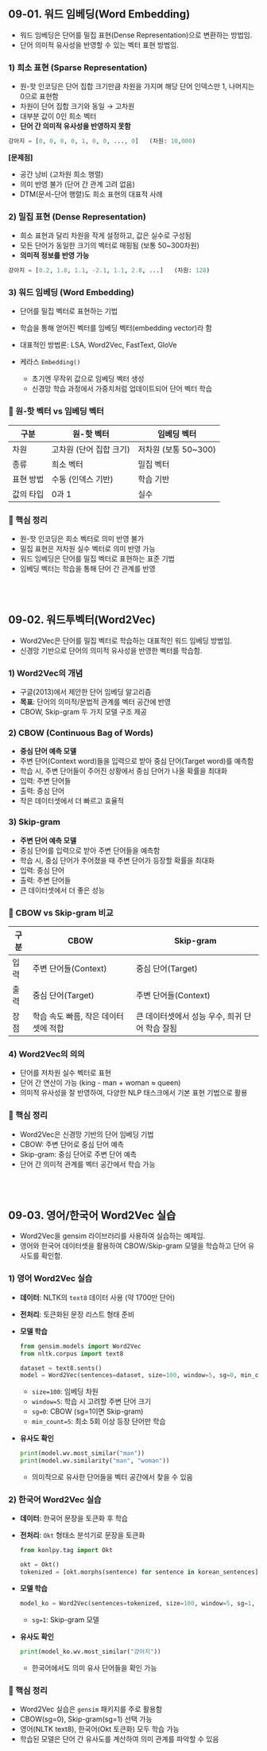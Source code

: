 ## 09-01. 워드 임베딩(Word Embedding)<br>


- 워드 임베딩은 단어를 밀집 표현(Dense Representation)으로 변환하는 방법임.
- 단어 의미적 유사성을 반영할 수 있는 벡터 표현 방법임.

### 1) 희소 표현 (Sparse Representation)

- 원-핫 인코딩은 단어 집합 크기만큼 차원을 가지며 해당 단어 인덱스만 1, 나머지는 0으로 표현함
- 차원이 단어 집합 크기와 동일 → 고차원
- 대부분 값이 0인 희소 벡터
- **단어 간 의미적 유사성을 반영하지 못함**

```python
강아지 = [0, 0, 0, 0, 1, 0, 0, ..., 0]   (차원: 10,000)
```

**[문제점]**
- 공간 낭비 (고차원 희소 행렬)
- 의미 반영 불가 (단어 간 관계 고려 없음)
- DTM(문서-단어 행렬)도 희소 표현의 대표적 사례


### 2) 밀집 표현 (Dense Representation)

- 희소 표현과 달리 차원을 작게 설정하고, 값은 실수로 구성됨
- 모든 단어가 동일한 크기의 벡터로 매핑됨 (보통 50~300차원)
- **의미적 정보를 반영 가능**

```python
강아지 = [0.2, 1.8, 1.1, -2.1, 1.1, 2.8, ...]   (차원: 128)
```

### 3) 워드 임베딩 (Word Embedding)

- 단어를 밀집 벡터로 표현하는 기법
- 학습을 통해 얻어진 벡터를 임베딩 벡터(embedding vector)라 함
- 대표적인 방법론: LSA, Word2Vec, FastText, GloVe
- 케라스 `Embedding()`

  - 초기엔 무작위 값으로 임베딩 벡터 생성
  - 신경망 학습 과정에서 가중치처럼 업데이트되어 단어 벡터 학습

### 📌 원-핫 벡터 vs 임베딩 벡터

| 구분    | 원-핫 벡터         | 임베딩 벡터          |
| ----- | -------------- | --------------- |
| 차원    | 고차원 (단어 집합 크기) | 저차원 (보통 50~300) |
| 종류    | 희소 벡터          | 밀집 벡터           |
| 표현 방법 | 수동 (인덱스 기반)    | 학습 기반           |
| 값의 타입 | 0과 1           | 실수              |


### 📌 핵심 정리

- 원-핫 인코딩은 희소 벡터로 의미 반영 불가
- 밀집 표현은 저차원 실수 벡터로 의미 반영 가능
- 워드 임베딩은 단어를 밀집 벡터로 표현하는 표준 기법
- 임베딩 벡터는 학습을 통해 단어 간 관계를 반영

<br><Br>

## 09-02. 워드투벡터(Word2Vec)<br>

* Word2Vec은 단어를 밀집 벡터로 학습하는 대표적인 워드 임베딩 방법임.
* 신경망 기반으로 단어의 의미적 유사성을 반영한 벡터를 학습함.

### 1) Word2Vec의 개념

* 구글(2013)에서 제안한 단어 임베딩 알고리즘
* **목표**: 단어의 의미적/문법적 관계를 벡터 공간에 반영
* CBOW, Skip-gram 두 가지 모델 구조 제공

### 2) CBOW (Continuous Bag of Words)

* **중심 단어 예측 모델**
* 주변 단어(Context word)들을 입력으로 받아 중심 단어(Target word)를 예측함
* 학습 시, 주변 단어들이 주어진 상황에서 중심 단어가 나올 확률을 최대화
* 입력: 주변 단어들
* 출력: 중심 단어
* 작은 데이터셋에서 더 빠르고 효율적

### 3) Skip-gram

* **주변 단어 예측 모델**
* 중심 단어를 입력으로 받아 주변 단어들을 예측함
* 학습 시, 중심 단어가 주어졌을 때 주변 단어가 등장할 확률을 최대화
* 입력: 중심 단어
* 출력: 주변 단어들
* 큰 데이터셋에서 더 좋은 성능

### 📌 CBOW vs Skip-gram 비교

| 구분 | CBOW                  | Skip-gram                   |
| -- | --------------------- | --------------------------- |
| 입력 | 주변 단어들(Context)       | 중심 단어(Target)               |
| 출력 | 중심 단어(Target)         | 주변 단어들(Context)             |
| 장점 | 학습 속도 빠름, 작은 데이터셋에 적합 | 큰 데이터셋에서 성능 우수, 희귀 단어 학습 잘됨 |

### 4) Word2Vec의 의의

* 단어를 저차원 실수 벡터로 표현
* 단어 간 연산이 가능 (king - man + woman ≈ queen)
* 의미적 유사성을 잘 반영하여, 다양한 NLP 태스크에서 기본 표현 기법으로 활용

### 📌 핵심 정리

* Word2Vec은 신경망 기반의 단어 임베딩 기법
* CBOW: 주변 단어로 중심 단어 예측
* Skip-gram: 중심 단어로 주변 단어 예측
* 단어 간 의미적 관계를 벡터 공간에서 학습 가능

<br><Br>

## 09-03. 영어/한국어 Word2Vec 실습<br>

* Word2Vec을 gensim 라이브러리를 사용하여 실습하는 예제임.
* 영어와 한국어 데이터셋을 활용하여 CBOW/Skip-gram 모델을 학습하고 단어 유사도를 확인함.

### 1) 영어 Word2Vec 실습

* **데이터**: NLTK의 `text8` 데이터 사용 (약 1700만 단어)

* **전처리**: 토큰화된 문장 리스트 형태 준비

* **모델 학습**

  ```python
  from gensim.models import Word2Vec
  from nltk.corpus import text8

  dataset = text8.sents()
  model = Word2Vec(sentences=dataset, size=100, window=5, sg=0, min_count=5, workers=4)
  ```

  * `size=100`: 임베딩 차원
  * `window=5`: 학습 시 고려할 주변 단어 크기
  * `sg=0`: CBOW (sg=1이면 Skip-gram)
  * `min_count=5`: 최소 5회 이상 등장 단어만 학습

* **유사도 확인**

  ```python
  print(model.wv.most_similar("man"))
  print(model.wv.similarity("man", "woman"))
  ```

  * 의미적으로 유사한 단어들을 벡터 공간에서 찾을 수 있음

### 2) 한국어 Word2Vec 실습

* **데이터**: 한국어 문장을 토큰화 후 학습
* **전처리**: `Okt` 형태소 분석기로 문장을 토큰화

  ```python
  from konlpy.tag import Okt

  okt = Okt()
  tokenized = [okt.morphs(sentence) for sentence in korean_sentences]
  ```
* **모델 학습**

  ```python
  model_ko = Word2Vec(sentences=tokenized, size=100, window=5, sg=1, min_count=5, workers=4)
  ```

  * `sg=1`: Skip-gram 모델
* **유사도 확인**

  ```python
  print(model_ko.wv.most_similar("강아지"))
  ```

  * 한국어에서도 의미 유사 단어들을 확인 가능

### 📌 핵심 정리

* Word2Vec 실습은 `gensim` 패키지를 주로 활용함
* CBOW(sg=0), Skip-gram(sg=1) 선택 가능
* 영어(NLTK text8), 한국어(Okt 토큰화) 모두 학습 가능
* 학습된 모델은 단어 간 유사도를 계산하여 의미 관계를 파악할 수 있음

<br><Br>
